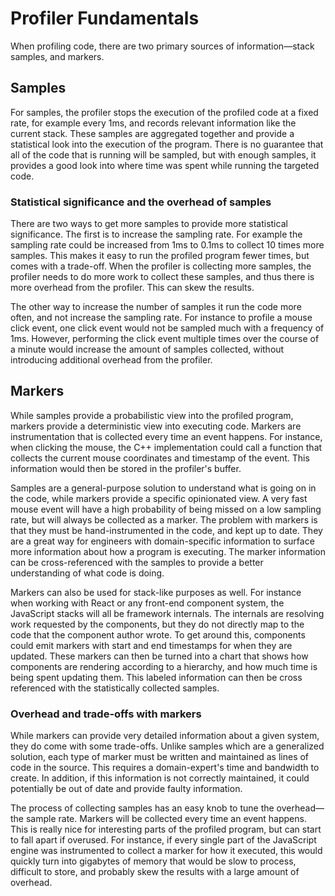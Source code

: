 # Profiler Fundamentals

When profiling code, there are two primary sources of information—stack samples, and markers.

## Samples

For samples, the profiler stops the execution of the profiled code at a fixed rate, for example every 1ms, and records relevant information like the current stack. These samples are aggregated together and provide a statistical look into the execution of the program. There is no guarantee that all of the code that is running will be sampled, but with enough samples, it provides a good look into where time was spent while running the targeted code.

### Statistical significance and the overhead of samples

There are two ways to get more samples to provide more statistical significance. The first is to increase the sampling rate. For example the sampling rate could be increased from 1ms to 0.1ms to collect 10 times more samples. This makes it easy to run the profiled program fewer times, but comes with a trade-off. When the profiler is collecting more samples, the profiler needs to do more work to collect these samples, and thus there is more overhead from the profiler. This can skew the results.

The other way to increase the number of samples it run the code more often, and not increase the sampling rate. For instance to profile a mouse click event, one click event would not be sampled much with a frequency of 1ms. However, performing the click event multiple times over the course of a minute would increase the amount of samples collected, without introducing additional overhead from the profiler.

## Markers

While samples provide a probabilistic view into the profiled program, markers provide a deterministic view into executing code. Markers are instrumentation that is collected every time an event happens. For instance, when clicking the mouse, the C++ implementation could call a function that collects the current mouse coordinates and timestamp of the event. This information would then be stored in the profiler's buffer.

Samples are a general-purpose solution to understand what is going on in the code, while markers provide a specific opinionated view. A very fast mouse event will have a high probability of being missed on a low sampling rate, but will always be collected as a marker. The problem with markers is that they must be hand-instrumented in the code, and kept up to date. They are a great way for engineers with domain-specific information to surface more information about how a program is executing. The marker information can be cross-referenced with the samples to provide a better understanding of what code is doing.

Markers can also be used for stack-like purposes as well. For instance when working with React or any front-end component system, the JavaScript stacks will all be framework internals. The internals are resolving work requested by the components, but they do not directly map to the code that the component author wrote. To get around this, components could emit markers with start and end timestamps for when they are updated. These markers can then be turned into a chart that shows how components are rendering according to a hierarchy, and how much time is being spent updating them. This labeled information can then be cross referenced with the statistically collected samples.

### Overhead and trade-offs with markers

While markers can provide very detailed information about a given system, they do come with some trade-offs. Unlike samples which are a generalized solution, each type of marker must be written and maintained as lines of code in the source. This requires a domain-expert's time and bandwidth to create. In addition, if this information is not correctly maintained, it could potentially be out of date and provide faulty information.

The process of collecting samples has an easy knob to tune the overhead—the sample rate. Markers will be collected every time an event happens. This is really nice for interesting parts of the profiled program, but can start to fall apart if overused. For instance, if every single part of the JavaScript engine was instrumented to collect a marker for how it executed, this would quickly turn into gigabytes of memory that would be slow to process, difficult to store, and probably skew the results with a large amount of overhead.
